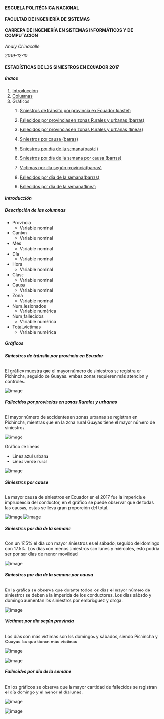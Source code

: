 #### ESCUELA POLITÉCNICA NACIONAL  
#### FACULTAD DE INGENIERÍA DE SISTEMAS 
#### CARRERA DE INGENIERÍA EN SISTEMAS INFORMÁTICOS Y DE COMPUTACIÓN 

*Analy Chinacalle*

*2019-12-10*

#### ESTADÍSTICAS DE LOS SINIESTROS EN ECUADOR 2017

##### Índice
1. [Introducción](#introducción)
1. [Columnas](#descripción-de-las-columnas)
1. [Gráficos](#gráficos)
   1.  [Siniestros de tránsito por provincia en Ecuador (pastel)](#siniestros-de-tránsito-por-provincia-en-ecuador)

   1. [Fallecidos por provincias en zonas Rurales y urbanas (barras)](#fallecidos-por-provincias-en-zonas-rurales-y-urbanas)
   1. [Fallecidos por provincias en zonas Rurales y urbanas (líneas)](#fallecidos-por-provincias-en-zonas-rurales-y-urbanas)
   1. [Siniestros por causa (barras)](#siniestros-por-causa)
   1. [Siniestros por día de la semana(pastel)](#siniestros-por-día-de-la-semana)
   1. [Siniestros por día de la semana por causa (barras)](#siniestros-por-día-de-la-semana-por-causa)
   1. [Victimas por día según provincia(barras)](#victimas-por-día-según-provincia)
   1. [Fallecidos por día de la semana(barras)](#fallecidos-por-día-de-la-semana)
   1. [Fallecidos por día de la semana(línea)](#fallecidos-por-día-de-la-semana)

##### Introducción

##### Descripción de las columnas

* Provincia
   * Variable nominal
* Cantón
   * Variable nominal
* Mes
   * Variable nominal
* Día
   * Variable nominal
* Hora
   * Variable nominal
* Clase
   * Variable nominal
* Causa
   * Variable nominal
* Zona
   * Variable nominal
* Num_lesionados
   * Variable numérica
* Num_fallecidos
   * Variable numérica
* Total_victimas
   * Variable numérica

##### Gráficos
###### **Siniestros de tránsito por provincia en Ecuador**

El gráfico muestra que el mayor número de siniestros se registra en Pichincha, seguido de Guayas. Ambas zonas requieren más atención y controles.

![image](https://github.com/2019-B-GR1-Python/py-chinacalle-paredes-analy/blob/desarrollo/deberes/pandas/graficos/image%201.png?raw=true)


###### **Fallecidos por provincias en zonas Rurales y urbanas** 

El mayor número de accidentes en zonas urbanas se registran en Pichincha, mientras que en la zona rural Guayas tiene el mayor número de siniestros. 

![image](https://github.com/2019-B-GR1-Python/py-chinacalle-paredes-analy/blob/desarrollo/deberes/pandas/graficos/image%202.png?raw=true)

Gráfico de líneas
* Línea azul urbana
* Línea verde rural

![image](https://github.com/2019-B-GR1-Python/py-chinacalle-paredes-analy/blob/desarrollo/deberes/pandas/graficos/image%203.png?raw=true)

###### **Siniestros por causa**
La mayor causa de siniestros en Ecuador en el 2017 fue la impericia e imprudencia del conductor, en el gráfico se puede observar que de todas las causas, estas se lleva gran proporción del total.

![image](https://github.com/2019-B-GR1-Python/py-chinacalle-paredes-analy/blob/desarrollo/deberes/pandas/graficos/image%204.png?raw=true)
![image](https://github.com/2019-B-GR1-Python/py-chinacalle-paredes-analy/blob/desarrollo/deberes/pandas/graficos/image%205.png?raw=true)

###### **Siniestros por día de la semana**
Con un 17.5% el día con mayor siniestros es el sábado, seguido del domingo con 17.5%. Los días con menos siniestros son lunes y miércoles, esto podría ser por ser días de menor movilidad

![image](https://github.com/2019-B-GR1-Python/py-chinacalle-paredes-analy/blob/desarrollo/deberes/pandas/graficos/image%209.png?raw=true)

###### **Siniestros por día de la semana por causa**
En la gráfica se observa que durante todos los días el mayor número de siniestros se deben a la impericia de los conductores.
Los días sábado y domingo aumentan los siniestros por embriaguez y droga.

![image](https://github.com/2019-B-GR1-Python/py-chinacalle-paredes-analy/blob/desarrollo/deberes/pandas/graficos/image%2010.png?raw=true)


###### **Victimas por día según provincia**
Los días con más víctimas son los domingos y sábados, siendo Pichincha y Guayas las que tienen más víctimas

![image](https://gitlab.com/AnalyCh/ejemplo/uploads/779ab242b609f2787f6b2d3a4bb31cf0/image.png)

![image](https://github.com/2019-B-GR1-Python/py-chinacalle-paredes-analy/blob/desarrollo/deberes/pandas/graficos/image%2011.png?raw=true)


###### **Fallecidos por día de la semana**
En los gráficos se observa que la mayor cantidad de fallecidos se registran el día domingo y el menor el día lunes.

![image](https://github.com/2019-B-GR1-Python/py-chinacalle-paredes-analy/blob/desarrollo/deberes/pandas/graficos/image%2012.png?raw=true)

![image](https://github.com/2019-B-GR1-Python/py-chinacalle-paredes-analy/blob/desarrollo/deberes/pandas/graficos/image%2013.png?raw=true)
